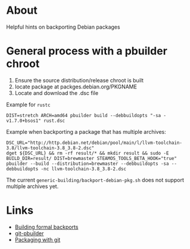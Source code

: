 # About
Helpful hints on backporting Debian packages

# General process with a pbuilder chroot

1. Ensure the source distribution/release chroot is built
2. locate package at packges.debian.org/PKGNAME
2. Locate and download the .dsc file

Example for `rustc`
```
DIST=stretch ARCH=amd64 pbuilder build --debbuildopts "-sa -v1.7.0+bsos1" rust.dsc
```

Example when backporting a package that has multiple archives:

```
DSC_URL="http://http.debian.net/debian/pool/main/l/llvm-toolchain-3.8/llvm-toolchain-3.8_3.8-2.dsc"
dget ${DSC_URL} && rm -rf result/* && mkdir result && sudo -E BUILD_DIR=result/ DIST=brewmaster STEAMOS_TOOLS_BETA_HOOK="true" pbuilder --build --distribution=brewmaster --debbuildopts -sa --debbuildopts -nc llvm-toolchain-3.8_3.8-2.dsc
```

The current `generic-building/backport-debian-pkg.sh` does not support multiple archives yet.


# Links

* [Building formal backports](https://wiki.debian.org/BuildingFormalBackports)
* [git-pbuilder](https://wiki.debian.org/git-pbuilder)
* [Packaging with git](https://wiki.debian.org/PackagingWithGit)
